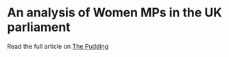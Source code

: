 # An analysis of Women MPs in the UK parliament

Read the full article on [The Pudding](https://pudding.cool/2018/07/women-in-parliament/)
